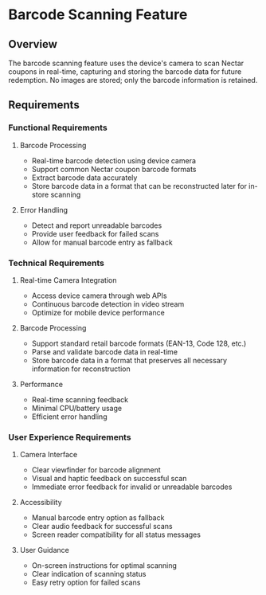 # Barcode Scanning Feature

## Overview

The barcode scanning feature uses the device's camera to scan Nectar coupons in real-time, capturing and storing the barcode data for future redemption. No images are stored; only the barcode information is retained.

## Requirements

### Functional Requirements

1. Barcode Processing

   - Real-time barcode detection using device camera
   - Support common Nectar coupon barcode formats
   - Extract barcode data accurately
   - Store barcode data in a format that can be reconstructed later for in-store scanning

2. Error Handling
   - Detect and report unreadable barcodes
   - Provide user feedback for failed scans
   - Allow for manual barcode entry as fallback

### Technical Requirements

1. Real-time Camera Integration

   - Access device camera through web APIs
   - Continuous barcode detection in video stream
   - Optimize for mobile device performance

2. Barcode Processing

   - Support standard retail barcode formats (EAN-13, Code 128, etc.)
   - Parse and validate barcode data in real-time
   - Store barcode data in a format that preserves all necessary information for reconstruction

3. Performance
   - Real-time scanning feedback
   - Minimal CPU/battery usage
   - Efficient error handling

### User Experience Requirements

1. Camera Interface

   - Clear viewfinder for barcode alignment
   - Visual and haptic feedback on successful scan
   - Immediate error feedback for invalid or unreadable barcodes

2. Accessibility
   - Manual barcode entry option as fallback
   - Clear audio feedback for successful scans
   - Screen reader compatibility for all status messages
3. User Guidance
   - On-screen instructions for optimal scanning
   - Clear indication of scanning status
   - Easy retry option for failed scans
